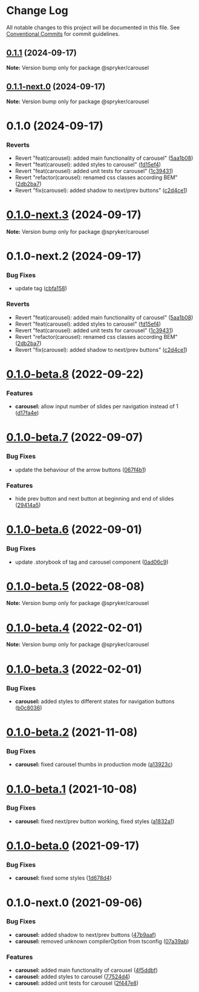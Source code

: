 # Change Log

All notable changes to this project will be documented in this file.
See [Conventional Commits](https://conventionalcommits.org) for commit guidelines.

## [0.1.1](http://172.31.33.130:9292/spryker-internal-ci/ui-components/compare/@spryker/carousel@0.1.0...@spryker/carousel@0.1.1) (2024-09-17)

**Note:** Version bump only for package @spryker/carousel





## [0.1.1-next.0](http://172.31.33.130:9292/spryker-internal-ci/ui-components/compare/@spryker/carousel@0.1.0...@spryker/carousel@0.1.1-next.0) (2024-09-17)

**Note:** Version bump only for package @spryker/carousel





# 0.1.0 (2024-09-17)


### Reverts

* Revert "feat(carousel): added main functionality of carousel" ([5aa1b08](http://172.31.33.130:9292/spryker-internal-ci/ui-components/commits/5aa1b08528265fbf3270dc8d9c6a8822ba03fd3b))
* Revert "feat(carousel): added styles to carousel" ([fd15ef4](http://172.31.33.130:9292/spryker-internal-ci/ui-components/commits/fd15ef4662bdeb7080d8e9d1f19d1651135285b0))
* Revert "feat(carousel): added unit tests for carousel" ([1c39431](http://172.31.33.130:9292/spryker-internal-ci/ui-components/commits/1c394317918fe3de276468b5e630e063f696b5a5))
* Revert "refactor(carousel): renamed css classes according BEM" ([2db2ba7](http://172.31.33.130:9292/spryker-internal-ci/ui-components/commits/2db2ba7c834f840b562e27487092d3ed54e2efff))
* Revert "fix(carousel): added shadow to next/prev buttons" ([c2d4ce1](http://172.31.33.130:9292/spryker-internal-ci/ui-components/commits/c2d4ce11615d3500e3278a478df16e7c839e46b6))





# [0.1.0-next.3](http://172.31.33.130:9292/spryker-internal-ci/ui-components/compare/@spryker/carousel@0.1.0-next.2...@spryker/carousel@0.1.0-next.3) (2024-09-17)

**Note:** Version bump only for package @spryker/carousel





# 0.1.0-next.2 (2024-09-17)


### Bug Fixes

* update tag ([cbfa158](http://172.31.33.130:9292/spryker-internal-ci/ui-components/commits/cbfa1586f07f74485fce9b817eccd0a2edac9700))


### Reverts

* Revert "feat(carousel): added main functionality of carousel" ([5aa1b08](http://172.31.33.130:9292/spryker-internal-ci/ui-components/commits/5aa1b08528265fbf3270dc8d9c6a8822ba03fd3b))
* Revert "feat(carousel): added styles to carousel" ([fd15ef4](http://172.31.33.130:9292/spryker-internal-ci/ui-components/commits/fd15ef4662bdeb7080d8e9d1f19d1651135285b0))
* Revert "feat(carousel): added unit tests for carousel" ([1c39431](http://172.31.33.130:9292/spryker-internal-ci/ui-components/commits/1c394317918fe3de276468b5e630e063f696b5a5))
* Revert "refactor(carousel): renamed css classes according BEM" ([2db2ba7](http://172.31.33.130:9292/spryker-internal-ci/ui-components/commits/2db2ba7c834f840b562e27487092d3ed54e2efff))
* Revert "fix(carousel): added shadow to next/prev buttons" ([c2d4ce1](http://172.31.33.130:9292/spryker-internal-ci/ui-components/commits/c2d4ce11615d3500e3278a478df16e7c839e46b6))





# [0.1.0-beta.8](https://github.com/spryker/ui-components/compare/@spryker/carousel@0.1.0-beta.7...@spryker/carousel@0.1.0-beta.8) (2022-09-22)


### Features

* **carousel:** allow input number of slides per navigation instead of 1 ([d17fa4e](https://github.com/spryker/ui-components/commit/d17fa4e88fc3e56aeacf671d757ae395209f3697))





# [0.1.0-beta.7](https://github.com/spryker/ui-components/compare/@spryker/carousel@0.1.0-beta.6...@spryker/carousel@0.1.0-beta.7) (2022-09-07)


### Bug Fixes

* update the behaviour of the arrow buttons ([067f4b1](https://github.com/spryker/ui-components/commit/067f4b18102dcf7c13b4cb1d650087adfea2cd65))


### Features

* hide prev button and next button at beginning and end of slides ([29414a5](https://github.com/spryker/ui-components/commit/29414a5fef0361d24d1de3eb9e9c2b36aa707b1b))





# [0.1.0-beta.6](https://github.com/spryker/ui-components/compare/@spryker/carousel@0.1.0-beta.5...@spryker/carousel@0.1.0-beta.6) (2022-09-01)


### Bug Fixes

* update .storybook of tag and carousel component ([0ad06c9](https://github.com/spryker/ui-components/commit/0ad06c94ac39d4d0e2682c3d8649ebc90c0598d7))





# [0.1.0-beta.5](https://github.com/spryker/ui-components/compare/@spryker/carousel@0.1.0-beta.4...@spryker/carousel@0.1.0-beta.5) (2022-08-08)

**Note:** Version bump only for package @spryker/carousel





# [0.1.0-beta.4](https://github.com/spryker/ui-components/compare/@spryker/carousel@0.1.0-beta.3...@spryker/carousel@0.1.0-beta.4) (2022-02-01)

**Note:** Version bump only for package @spryker/carousel





# [0.1.0-beta.3](https://github.com/spryker/ui-components/compare/@spryker/carousel@0.1.0-beta.2...@spryker/carousel@0.1.0-beta.3) (2022-02-01)


### Bug Fixes

* **carousel:** added styles to different states for navigation buttons ([b0c8036](https://github.com/spryker/ui-components/commit/b0c803674c2d6c0a33d9721006ff5143307baad6))





# [0.1.0-beta.2](https://github.com/spryker/ui-components/compare/@spryker/carousel@0.1.0-beta.1...@spryker/carousel@0.1.0-beta.2) (2021-11-08)


### Bug Fixes

* **carousel:** fixed carousel thumbs in production mode ([a13923c](https://github.com/spryker/ui-components/commit/a13923cf79be3263b1460891d50d465c9a1958e9))





# [0.1.0-beta.1](https://github.com/spryker/ui-components/compare/@spryker/carousel@0.1.0-beta.0...@spryker/carousel@0.1.0-beta.1) (2021-10-08)


### Bug Fixes

* **carousel:** fixed next/prev button working, fixed styles ([a1832a1](https://github.com/spryker/ui-components/commit/a1832a13f40b9f7896ac49eef0b19075be1e0470))





# [0.1.0-beta.0](https://github.com/spryker/ui-components/compare/@spryker/carousel@0.1.0-next.0...@spryker/carousel@0.1.0-beta.0) (2021-09-17)


### Bug Fixes

* **carousel:** fixed some styles ([1d678d4](https://github.com/spryker/ui-components/commit/1d678d472713c120c751a8b6ecefe6fd1f05b7d6))





# 0.1.0-next.0 (2021-09-06)


### Bug Fixes

* **carousel:** added shadow to next/prev buttons ([47b9aaf](https://github.com/spryker/ui-components/commit/47b9aaff3e1a407e9d06bb169a2be48469212b9f))
* **carousel:** removed unknown compilerOption from tsconfig ([07a39ab](https://github.com/spryker/ui-components/commit/07a39abe7a427bdbc448171bd5537a48452b2897))


### Features

* **carousel:** added main functionality of carousel ([4f5ddbf](https://github.com/spryker/ui-components/commit/4f5ddbf752b97663599e09eae02953f06884e248))
* **carousel:** added styles to carousel ([77524d4](https://github.com/spryker/ui-components/commit/77524d4bb5a5bb85f35d7ba08803641862c82e77))
* **carousel:** added unit tests for carousel ([2f447e8](https://github.com/spryker/ui-components/commit/2f447e809868db343dcac01d534b6db255704763))
